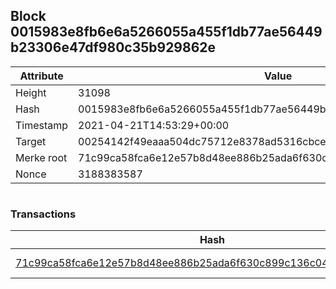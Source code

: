 ## Block 0015983e8fb6e6a5266055a455f1db77ae56449b23306e47df980c35b929862e

Attribute | Value
--- | ---
Height | 31098
Hash | 0015983e8fb6e6a5266055a455f1db77ae56449b23306e47df980c35b929862e
Timestamp | 2021-04-21T14:53:29+00:00
Target | 00254142f49eaaa504dc75712e8378ad5316cbcead634704b3734b6271167cc4
Merke root | 71c99ca58fca6e12e57b8d48ee886b25ada6f630c899c136c04346776adce0c2
Nonce | 3188383587

```

```

### Transactions

Hash | Amount
--- | ---
[71c99ca58fca6e12e57b8d48ee886b25ada6f630c899c136c04346776adce0c2](71c99ca58fca6e12e57b8d48ee886b25ada6f630c899c136c04346776adce0c2.md) | 10.00000000 SKEPTI 
